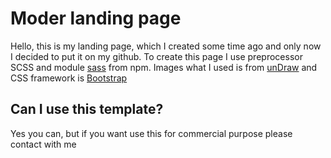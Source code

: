 # Moder landing page
Hello, this is my landing page, which I created some time ago and only now I decided to put it on my github. To create this page I use preprocessor SCSS and module [sass](https://www.npmjs.com/package/sass) from npm. Images what I used is from [unDraw](https://undraw.co/) and CSS framework is [Bootstrap](https://getbootstrap.com/)

## Can I use this template?
Yes you can, but if you want use this for commercial purpose please contact with me